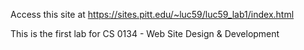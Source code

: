 Access this site at https://sites.pitt.edu/~luc59/luc59_lab1/index.html

This is the first lab for CS 0134 - Web Site Design & Development
